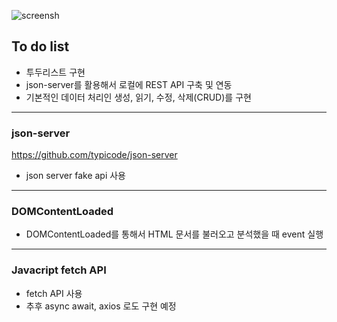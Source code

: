 ![screensh](https://drive.google.com/uc?id=1hUHahpkt8pyY0S7Tr6O-3zF9vVswfwsY)

## To do list

- 투두리스트 구현
- json-server를 활용해서 로컬에 REST API 구축 및 연동
- 기본적인 데이터 처리인 생성, 읽기, 수정, 삭제(CRUD)를 구현

---

### json-server

https://github.com/typicode/json-server

- json server fake api 사용

---

### DOMContentLoaded

- DOMContentLoaded를 통해서 HTML 문서를 불러오고 분석했을 때 event 실행

---

### Javacript fetch API

- fetch API 사용
- 추후 async await, axios 로도 구현 예정
